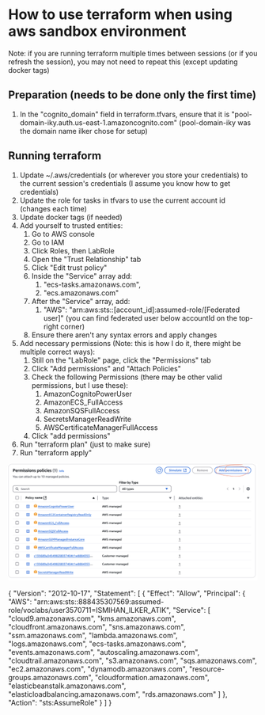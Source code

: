 # How to use terraform when using aws sandbox environment

Note: if you are running terraform multiple times between sessions (or if you refresh the session), you may not need to repeat this (except updating docker tags)

## Preparation (needs to be done only the first time)

1. In the "cognito_domain" field in terraform.tfvars, ensure that it is "pool-domain-iky.auth.us-east-1.amazoncognito.com" (pool-domain-iky was the domain name ilker chose for setup)

## Running terraform

1. Update ~/.aws/credentials (or wherever you store your credentials) to the current session's credentials (I assume you know how to get credentials)
2. Update the role for tasks in tfvars to use the current account id (changes each time)
3. Update docker tags (if needed)
4. Add yourself to trusted entities:
   1. Go to AWS console
   2. Go to IAM
   3. Click Roles, then LabRole
   4. Open the "Trust Relationship" tab
   5. Click "Edit trust policy"
   6. Inside the "Service" array add:
      1. "ecs-tasks.amazonaws.com",
      2. "ecs.amazonaws.com"
   7. After the "Service" array, add:
      1. "AWS": "arn:aws:sts::[account_id]:assumed-role/[Federated user]" (you can find federated user below accountId on the top-right corner)
   8. Ensure there aren't any syntax errors and apply changes
5. Add necessary permissions (Note: this is how I do it, there might be multiple correct ways):
   1. Still on the "LabRole" page, click the "Permissions" tab
   2. Click "Add permissions" and "Attach Policies"
   3. Check the following Permissions (there may be other valid permissions, but I use these):
      1. AmazonCognitoPowerUser
      2. AmazonECS_FullAccess
      3. AmazonSQSFullAccess
      4. SecretsManagerReadWrite
      5. AWSCertificateManagerFullAccess
   4. Click "add permissions"
6. Run "terraform plan" (just to make sure)
7. Run "terraform apply"


![alt text](image.png)


{
    "Version": "2012-10-17",
    "Statement": [
        {
            "Effect": "Allow",
            "Principal": {
                "AWS": "arn:aws:sts::888435307569:assumed-role/voclabs/user3570711=ISMIHAN_ILKER_ATIK",
                "Service": [
                    "cloud9.amazonaws.com",
                    "kms.amazonaws.com",
                    "cloudfront.amazonaws.com",
                    "sns.amazonaws.com",
                    "ssm.amazonaws.com",
                    "lambda.amazonaws.com",
                    "logs.amazonaws.com",
                    "ecs-tasks.amazonaws.com",
                    "events.amazonaws.com",
                    "autoscaling.amazonaws.com",
                    "cloudtrail.amazonaws.com",
                    "s3.amazonaws.com",
                    "sqs.amazonaws.com",
                    "ec2.amazonaws.com",
                    "dynamodb.amazonaws.com",
                    "resource-groups.amazonaws.com",
                    "cloudformation.amazonaws.com",
                    "elasticbeanstalk.amazonaws.com",
                    "elasticloadbalancing.amazonaws.com",
                    "rds.amazonaws.com"
                ]
            },
            "Action": "sts:AssumeRole"
        }
    ]
}
